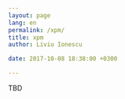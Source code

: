 ```yaml
---
layout: page
lang: en
permalink: /xpm/
title: xpm
author: Liviu Ionescu

date: 2017-10-08 18:38:00 +0300

---
```


TBD

